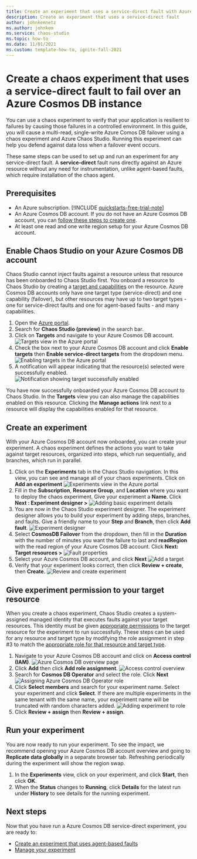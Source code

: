 ```yaml
---
title: Create an experiment that uses a service-direct fault with Azure Chaos Studio
description: Create an experiment that uses a service-direct fault
author: johnkemnetz
ms.author: johnkem
ms.service: chaos-studio
ms.topic: how-to
ms.date: 11/01/2021
ms.custom: template-how-to, ignite-fall-2021
---
```


# Create a chaos experiment that uses a service-direct fault to fail over an Azure Cosmos DB instance

You can use a chaos experiment to verify that your application is resilient to failures by causing those failures in a controlled environment. In this guide, you will cause a multi-read, single-write Azure Comos DB failover using a chaos experiment and Azure Chaos Studio. Running this experiment can help you defend against data loss when a failover event occurs.

These same steps can be used to set up and run an experiment for any service-direct fault. A **service-direct** fault runs directly against an Azure resource without any need for instrumentation, unlike agent-based faults, which require installation of the chaos agent.

## Prerequisites

- An Azure subscription. [!INCLUDE [quickstarts-free-trial-note](../../includes/quickstarts-free-trial-note.md)] 
- An Azure Cosmos DB account. If you do not have an Azure Cosmos DB account, you can [follow these steps to create one](../cosmos-db/sql/create-cosmosdb-resources-portal.md).
- At least one read and one write region setup for your Azure Cosmos DB account.


## Enable Chaos Studio on your Azure Cosmos DB account

Chaos Studio cannot inject faults against a resource unless that resource has been onboarded to Chaos Studio first. You onboard a resource to Chaos Studio by creating a [target and capabilities](chaos-studio-targets-capabilities.md) on the resource. Azure Cosmos DB accounts only have one target type (service-direct) and one capability (failover), but other resources may have up to two target types - one for service-direct faults and one for agent-based faults - and many capabilities.

1. Open the [Azure portal](https://portal.azure.com).
2. Search for **Chaos Studio (preview)** in the search bar.
3. Click on **Targets** and navigate to your Azure Cosmos DB account.
![Targets view in the Azure portal](images/tutorial-service-direct-targets.png)
4. Check the box next to your Azure Cosmos DB account and click **Enable targets** then **Enable service-direct targets** from the dropdown menu.
![Enabling targets in the Azure portal](images/tutorial-service-direct-targets-enable.png)
5. A notification will appear indicating that the resource(s) selected were successfully enabled.
![Notification showing target successfully enabled](images/tutorial-service-direct-targets-enable-confirm.png)

You have now successfully onboarded your Azure Cosmos DB account to Chaos Studio. In the **Targets** view you can also manage the capabilities enabled on this resource. Clicking the **Manage actions** link next to a resource will display the capabilities enabled for that resource.

## Create an experiment
With your Azure Cosmos DB account now onboarded, you can create your experiment. A chaos experiment defines the actions you want to take against target resources, organized into steps, which run sequentially, and branches, which run in parallel.

1. Click on the **Experiments** tab in the Chaos Studio navigation. In this view, you can see and manage all of your chaos experiments. Click on **Add an experiment**
![Experiments view in the Azure portal](images/tutorial-service-direct-add.png)
2. Fill in the **Subscription**, **Resource Group**, and **Location** where you want to deploy the chaos experiment. Give your experiment a **Name**. Click **Next : Experiment designer >**
![Adding basic experiment details](images/tutorial-service-direct-add-basics.png)
3. You are now in the Chaos Studio experiment designer. The experiment designer allows you to build your experiment by adding steps, branches, and faults. Give a friendly name to your **Step** and **Branch**, then click **Add fault**.
![Experiment designer](images/tutorial-service-direct-add-designer.png)
4. Select **CosmosDB Failover** from the dropdown, then fill in the **Duration** with the number of minutes you want the failure to last and **readRegion** with the read region of your Azure Cosmos DB account. Click **Next: Target resources >**
![Fault properties](images/tutorial-service-direct-add-fault.png)
5. Select your Azure Cosmos DB account, and click **Next**
![Add a target](images/tutorial-service-direct-add-target.png)
6. Verify that your experiment looks correct, then click **Review + create**, then **Create.**
![Review and create experiment](images/tutorial-service-direct-add-review.png)

## Give experiment permission to your target resource
When you create a chaos experiment, Chaos Studio creates a system-assigned managed identity that executes faults against your target resources. This identity must be given [appropriate permissions](chaos-studio-fault-providers.md) to the target resource for the experiment to run successfully. These steps can be used for any resource and target type by modifying the role assignment in step #3 to match the [appropriate role for that resource and target type](chaos-studio-fault-providers.md).

1. Navigate to your Azure Cosmos DB account and click on **Access control (IAM)**.
![Azure Cosmos DB overview page](images/tutorial-service-direct-access-resource.png)
2. Click **Add** then click **Add role assignment**.
![Access control overview](images/tutorial-service-direct-access-iam.png)
3. Search for **Cosmos DB Operator** and select the role. Click **Next**
![Assigning Azure Cosmos DB Operator role](images/tutorial-service-direct-access-role.png)
4. Click **Select members** and search for your experiment name. Select your experiment and click **Select**. If there are multiple experiments in the same tenant with the same name, your experiment name will be truncated with random characters added.
![Adding experiment to role](images/tutorial-service-direct-access-experiment.png)
5. Click **Review + assign** then **Review + assign**.

## Run your experiment
You are now ready to run your experiment. To see the impact, we recommend opening your Azure Cosmos DB account overview and going to **Replicate data globally** in a separate browser tab. Refreshing periodically during the experiment will show the region swap.

1. In the **Experiments** view, click on your experiment, and click **Start**, then click **OK**.
2. When the **Status** changes to **Running**, click **Details** for the latest run under **History** to see details for the running experiment.

## Next steps
Now that you have run a Azure Cosmos DB service-direct experiment, you are ready to:
- [Create an experiment that uses agent-based faults](chaos-studio-tutorial-agent-based-portal.md)
- [Manage your experiment](chaos-studio-run-experiment.md)
